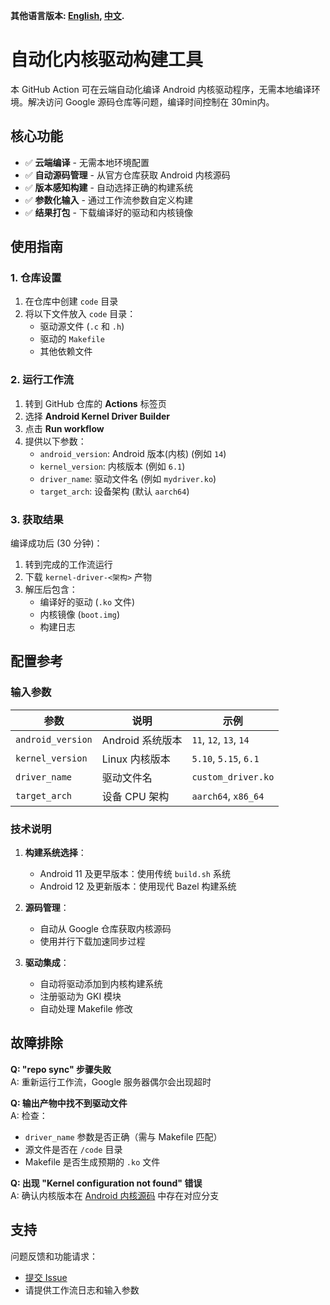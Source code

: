 **其他语言版本: [English](README.md), [中文](README_zh.md).**
# 自动化内核驱动构建工具
本 GitHub Action 可在云端自动化编译 Android 内核驱动程序，无需本地编译环境。解决访问 Google 源码仓库等问题，编译时间控制在 30min内。

## 核心功能

- ✅ **云端编译** - 无需本地环境配置
- ✅ **自动源码管理** - 从官方仓库获取 Android 内核源码
- ✅ **版本感知构建** - 自动选择正确的构建系统
- ✅ **参数化输入** - 通过工作流参数自定义构建
- ✅ **结果打包** - 下载编译好的驱动和内核镜像

## 使用指南

### 1. 仓库设置
1. 在仓库中创建 `code` 目录
2. 将以下文件放入 `code` 目录：
   - 驱动源文件 (`.c` 和 `.h`)
   - 驱动的 `Makefile`
   - 其他依赖文件

### 2. 运行工作流
1. 转到 GitHub 仓库的 **Actions** 标签页
2. 选择 **Android Kernel Driver Builder**
3. 点击 **Run workflow**
4. 提供以下参数：
   - `android_version`: Android 版本(内核) (例如 `14`)
   - `kernel_version`: 内核版本 (例如 `6.1`)
   - `driver_name`: 驱动文件名 (例如 `mydriver.ko`)
   - `target_arch`: 设备架构 (默认 `aarch64`)

### 3. 获取结果
编译成功后 (30 分钟)：
1. 转到完成的工作流运行
2. 下载 `kernel-driver-<架构>` 产物
3. 解压后包含：
   - 编译好的驱动 (`.ko` 文件)
   - 内核镜像 (`boot.img`)
   - 构建日志

## 配置参考

### 输入参数

| 参数 | 说明 | 示例 |
|------|------|------|
| `android_version` | Android 系统版本 | `11`, `12`, `13`, `14` |
| `kernel_version` | Linux 内核版本 | `5.10`, `5.15`, `6.1` |
| `driver_name` | 驱动文件名 | `custom_driver.ko` |
| `target_arch` | 设备 CPU 架构 | `aarch64`, `x86_64` |

### 技术说明

1. **构建系统选择**：
   - Android 11 及更早版本：使用传统 `build.sh` 系统
   - Android 12 及更新版本：使用现代 Bazel 构建系统

2. **源码管理**：
   - 自动从 Google 仓库获取内核源码
   - 使用并行下载加速同步过程

3. **驱动集成**：
   - 自动将驱动添加到内核构建系统
   - 注册驱动为 GKI 模块
   - 自动处理 Makefile 修改

## 故障排除

**Q: "repo sync" 步骤失败**  
A: 重新运行工作流，Google 服务器偶尔会出现超时

**Q: 输出产物中找不到驱动文件**  
A: 检查：
- `driver_name` 参数是否正确（需与 Makefile 匹配）
- 源文件是否在 `/code` 目录
- Makefile 是否生成预期的 `.ko` 文件

**Q: 出现 "Kernel configuration not found" 错误**  
A: 确认内核版本在 [Android 内核源码](https://android.googlesource.com/kernel/manifest/) 中存在对应分支

## 支持

问题反馈和功能请求：
- [提交 Issue](https://github.com/your-repo/issues)
- 请提供工作流日志和输入参数
